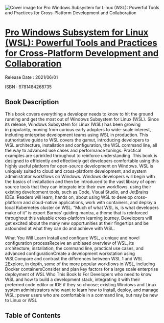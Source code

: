 ![Cover image for Pro Windows Subsystem for Linux (WSL): Powerful Tools and Practices for Cross-Platform Development and Collaboration](https://imgdetail.ebookreading.net/cover/cover/202109/EB9781484268735.jpg)

[Pro Windows Subsystem for Linux (WSL): Powerful Tools and Practices for Cross-Platform Development and Collaboration](https://ebookreading.net/view/book/Pro+Windows+Subsystem+for+Linux+%28WSL%29%3A+Powerful+Tools+and+Practices+for+Cross-Platform+Development+and+Collaboration-EB9781484268735_1.html "Pro Windows Subsystem for Linux (WSL): Powerful Tools and Practices for Cross-Platform Development and Collaboration")
====================================================================================================================

Release Date : 2021/06/01

ISBN : 9781484268735

Book Description
-----------------

This book covers everything a developer needs to know to hit the ground running and get the most out of Windows Subsystem for Linux (WSL).
Since its release, Windows Subsystem for Linux (WSL) has been growing in&nbsp;popularity, moving from curious early adopters to wide-scale interest, including enterprise development teams using WSL in production. This authoritative guide to WSL covers the gamut, introducing developers to WSL architecture, installation and configuration, the WSL command line, all the way to advanced use cases and performance tunings. Practical examples are sprinkled throughout to reinforce understanding. This book is designed to efficiently and effectively get developers comfortable using this highly useful platform for open-source development on Windows. WSL is uniquely suited to cloud and cross-platform development, and system administrator workflows on Windows.
Windows developers will begin with the basics of installation and then be introduced to the vast library of open source tools that they can integrate into their own workflows, using their existing development tools, such as Code, Visual Studio, and JetBrains IDEs. Readers will learn, hands on, about using WSL to develop cross-platform and cloud-native applications, work with containers, and deploy a local Kubernetes cluster on WSL.
“Much of what WSL is, is what developers make of it”&nbsp;is expert Barnes’ guiding mantra, a theme that is reinforced throughout this valuable cross-platform learning journey. Developers will get excited about the many new opportunities at their fingertips and be astounded at what they can do and achieve with WSL.

What You Will Learn
Install and configure WSL, a unique and novel configuration processReceive an unbiased overview of WSL, its architecture, installation, the command line, practical use cases, and advanced configurationCreate a development workstation using WSLCompare and contrast the differences between WSL 1 and WSL 2Explore, in depth, some of the more popular workflows in WSL, including Docker containersConsider and plan key factors for a large scale enterprise deployment of WSL
Who This Book Is For
Developers who need to know WSL and how to build a development stack, integrating it with their preferred code editor or IDE if they so choose; existing Windows and Linux system administrators who want to learn how to install, deploy, and manage WSL; power users who are comfortable in a command line, but may be new to Linux or WSL


Table of Contents
-----------------


